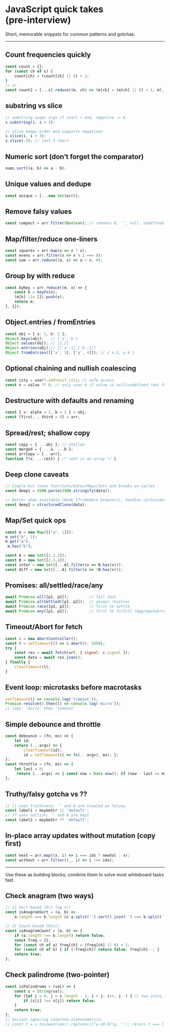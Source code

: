 # JavaScript quick takes (pre‑interview)

Short, memorable snippets for common patterns and gotchas.

---

## Count frequencies quickly

```js
const count = {};
for (const ch of s) {
    count[ch] = (count[ch] || 0) + 1;
}
// or
const count2 = [...s].reduce((m, ch) => (m[ch] = (m[ch] || 0) + 1, m), {});
```

## substring vs slice

```js
// substring swaps args if start > end, negative -> 0
s.substring(i, i + 3);

// slice keeps order and supports negatives
s.slice(i, i + 3);
s.slice(-3); // last 3 chars
```

## Numeric sort (don’t forget the comparator)

```js
nums.sort((a, b) => a - b);
```

## Unique values and dedupe

```js
const unique = [...new Set(arr)];
```

## Remove falsy values

```js
const compact = arr.filter(Boolean); // removes 0, '', null, undefined, NaN, false
```

## Map/filter/reduce one‑liners

```js
const squares = arr.map(x => x * x);
const evens = arr.filter(x => x % 2 === 0);
const sum = arr.reduce((a, x) => a + x, 0);
```

## Group by with reduce

```js
const byKey = arr.reduce((m, x) => {
    const k = keyFn(x);
    (m[k] ||= []).push(x);
    return m;
}, {});
```

## Object.entries / fromEntries

```js
const obj = { a: 1, b: 2 };
Object.keys(obj);   // ['a','b']
Object.values(obj); // [1,2]
Object.entries(obj);// [['a',1],['b',2]]
Object.fromEntries([['x', 3], ['y', 4]]); // { x:3, y:4 }
```

## Optional chaining and nullish coalescing

```js
const city = user?.address?.city; // safe access
const n = value ?? 0; // only uses 0 if value is null/undefined (not for '' or 0)
```

## Destructure with defaults and renaming

```js
const { a: alpha = 1, b = 2 } = obj;
const [first, , third = 0] = arr;
```

## Spread/rest; shallow copy

```js
const copy = { ...obj }; // shallow
const merged = { ...a, ...b };
const arrCopy = [...arr];
function f(x, ...rest) { /* rest is an array */ }
```

## Deep clone caveats

```js
// Simple but loses functions/Dates/Maps/Sets and breaks on cycles
const deep1 = JSON.parse(JSON.stringify(data));

// Better when available (Node 17+/modern browsers), handles cycles/most types
const deep2 = structuredClone(data);
```

## Map/Set quick ops

```js
const m = new Map([["a", 1]]);
m.set("b", 2); 
m.get("a");
 m.has("b");

const A = new Set([1,2,3]);
const B = new Set([2,3,4]);
const inter = new Set([...A].filter(x => B.has(x)));
const diff = new Set([...A].filter(x => !B.has(x)));
```

## Promises: all/settled/race/any

```js
await Promise.all([p1, p2]);         // fail fast
await Promise.allSettled([p1, p2]);  // always resolves
await Promise.race([p1, p2]);        // first to settle
await Promise.any([p1, p2]);         // first to fulfill (AggregateError if all reject)
```

## Timeout/Abort for fetch

```js
const c = new AbortController();
const t = setTimeout(() => c.abort(), 5000);
try {
    const res = await fetch(url, { signal: c.signal });
    const data = await res.json();
} finally {
    clearTimeout(t);
}
```

## Event loop: microtasks before macrotasks

```js
setTimeout(() => console.log('timeout'));
Promise.resolve().then(() => console.log('micro'));
// logs: 'micro' then 'timeout'
```

## Simple debounce and throttle

```js
const debounce = (fn, ms) => {
    let id; 
    return (...args) => { 
        clearTimeout(id); 
        id = setTimeout(() => fn(...args), ms); };
};
const throttle = (fn, ms) => {
    let last = 0;
     return (...args) => { const now = Date.now(); if (now - last >= ms) { last = now; fn(...args); } };
};
```

## Truthy/falsy gotcha vs ??

```js
// || uses truthiness; '' and 0 are treated as falsey
const label1 = maybeStr || 'default';
// ?? uses nullish; '' and 0 are kept
const label2 = maybeStr ?? 'default';
```

## In‑place array updates without mutation (copy first)

```js
const next = arr.map((x, i) => i === idx ? newVal : x);
const without = arr.filter((_, i) => i !== idx);
```

---

Use these as building blocks; combine them to solve most whiteboard tasks fast.


## Check anagram (two ways)

```js
// 1) Sort-based (O(n log n))
const isAnagramSort = (a, b) =>
    a.length === b.length && a.split('').sort().join('') === b.split('').sort().join('');

// 2) Count-based (O(n))
const isAnagramCount = (a, b) => {
    if (a.length !== b.length) return false;
    const freq = {};
    for (const ch of a) freq[ch] = (freq[ch] || 0) + 1;
    for (const ch of b) { if (!freq[ch]) return false; freq[ch]--; }
    return true;
};
```

## Check palindrome (two-pointer)

```js
const isPalindrome = (val) => {
    const s = String(val);
    for (let i = 0, j = s.length - 1; i < j; i++, j--) { // two inits, two updates
        if (s[i] !== s[j]) return false;
    }
    return true;
};
// Variant ignoring case/non-alphanumerics:
// const t = s.toLowerCase().replace(/[^a-z0-9]/g, ''); return t === [...t].reverse().join('');
```
